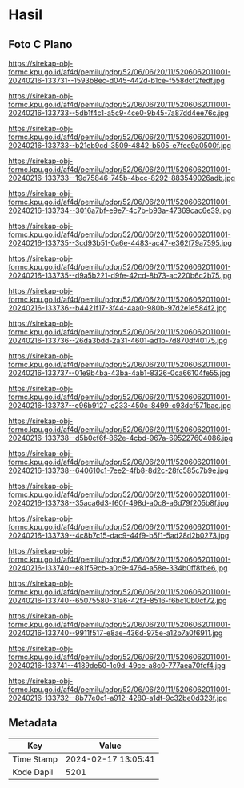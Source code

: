 # Hasil

## Foto C Plano

https://sirekap-obj-formc.kpu.go.id/af4d/pemilu/pdpr/52/06/06/20/11/5206062011001-20240216-133731--1593b8ec-d045-442d-b1ce-f558dcf2fedf.jpg

https://sirekap-obj-formc.kpu.go.id/af4d/pemilu/pdpr/52/06/06/20/11/5206062011001-20240216-133733--5db1f4c1-a5c9-4ce0-9b45-7a87dd4ee76c.jpg

https://sirekap-obj-formc.kpu.go.id/af4d/pemilu/pdpr/52/06/06/20/11/5206062011001-20240216-133733--b21eb9cd-3509-4842-b505-e7fee9a0500f.jpg

https://sirekap-obj-formc.kpu.go.id/af4d/pemilu/pdpr/52/06/06/20/11/5206062011001-20240216-133733--19d75846-745b-4bcc-8292-883549026adb.jpg

https://sirekap-obj-formc.kpu.go.id/af4d/pemilu/pdpr/52/06/06/20/11/5206062011001-20240216-133734--3016a7bf-e9e7-4c7b-b93a-47369cac6e39.jpg

https://sirekap-obj-formc.kpu.go.id/af4d/pemilu/pdpr/52/06/06/20/11/5206062011001-20240216-133735--3cd93b51-0a6e-4483-ac47-e362f79a7595.jpg

https://sirekap-obj-formc.kpu.go.id/af4d/pemilu/pdpr/52/06/06/20/11/5206062011001-20240216-133735--d9a5b221-d9fe-42cd-8b73-ac220b6c2b75.jpg

https://sirekap-obj-formc.kpu.go.id/af4d/pemilu/pdpr/52/06/06/20/11/5206062011001-20240216-133736--b4421f17-3f44-4aa0-980b-97d2e1e584f2.jpg

https://sirekap-obj-formc.kpu.go.id/af4d/pemilu/pdpr/52/06/06/20/11/5206062011001-20240216-133736--26da3bdd-2a31-4601-ad1b-7d870df40175.jpg

https://sirekap-obj-formc.kpu.go.id/af4d/pemilu/pdpr/52/06/06/20/11/5206062011001-20240216-133737--01e9b4ba-43ba-4ab1-8326-0ca66104fe55.jpg

https://sirekap-obj-formc.kpu.go.id/af4d/pemilu/pdpr/52/06/06/20/11/5206062011001-20240216-133737--e96b9127-e233-450c-8499-c93dcf571bae.jpg

https://sirekap-obj-formc.kpu.go.id/af4d/pemilu/pdpr/52/06/06/20/11/5206062011001-20240216-133738--d5b0cf6f-862e-4cbd-967a-695227604086.jpg

https://sirekap-obj-formc.kpu.go.id/af4d/pemilu/pdpr/52/06/06/20/11/5206062011001-20240216-133738--640610c1-7ee2-4fb8-8d2c-28fc585c7b9e.jpg

https://sirekap-obj-formc.kpu.go.id/af4d/pemilu/pdpr/52/06/06/20/11/5206062011001-20240216-133738--35aca6d3-f60f-498d-a0c8-a6d79f205b8f.jpg

https://sirekap-obj-formc.kpu.go.id/af4d/pemilu/pdpr/52/06/06/20/11/5206062011001-20240216-133739--4c8b7c15-dac9-44f9-b5f1-5ad28d2b0273.jpg

https://sirekap-obj-formc.kpu.go.id/af4d/pemilu/pdpr/52/06/06/20/11/5206062011001-20240216-133740--e81f59cb-a0c9-4764-a58e-334b0ff8fbe6.jpg

https://sirekap-obj-formc.kpu.go.id/af4d/pemilu/pdpr/52/06/06/20/11/5206062011001-20240216-133740--65075580-31a6-42f3-8516-f6bc10b0cf72.jpg

https://sirekap-obj-formc.kpu.go.id/af4d/pemilu/pdpr/52/06/06/20/11/5206062011001-20240216-133740--9911f517-e8ae-436d-975e-a12b7a0f6911.jpg

https://sirekap-obj-formc.kpu.go.id/af4d/pemilu/pdpr/52/06/06/20/11/5206062011001-20240216-133741--4189de50-1c9d-49ce-a8c0-777aea70fcf4.jpg

https://sirekap-obj-formc.kpu.go.id/af4d/pemilu/pdpr/52/06/06/20/11/5206062011001-20240216-133732--8b77e0c1-a912-4280-a1df-9c32be0d323f.jpg


## Metadata

| Key        | Value               |
| ---------- | ------------------- |
| Time Stamp | 2024-02-17 13:05:41 |
| Kode Dapil | 5201                |




